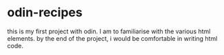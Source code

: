 # odin-recipes

this is my first project with odin. I am to familiarise with the various html elements. by the end of the project, i would be comfortable in writing html code.